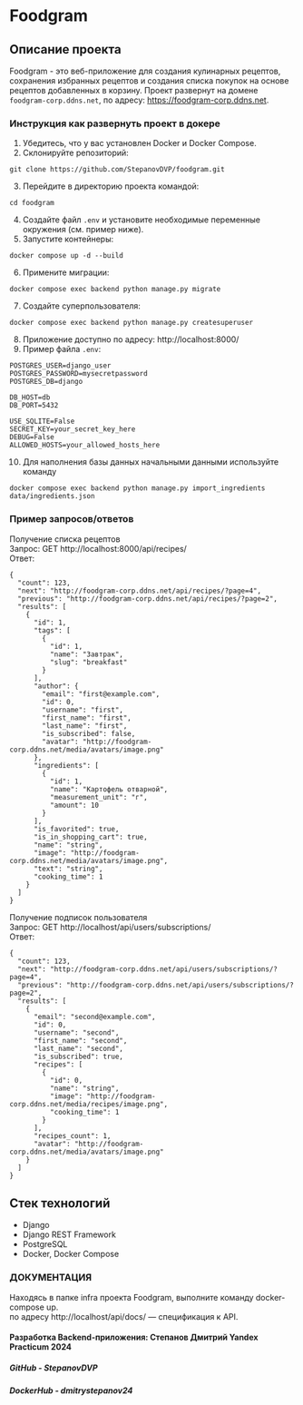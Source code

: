 # Foodgram

## Описание проекта

Foodgram - это веб-приложение для создания кулинарных рецептов,
сохранения избранных рецептов и создания списка покупок на основе рецептов добавленных в корзину.
Проект  развернут на домене `foodgram-corp.ddns.net`, по адресу: https://foodgram-corp.ddns.net.

### Инструкция как развернуть проект в докере

1. Убедитесь, что у вас установлен Docker и Docker Compose.
2. Склонируйте репозиторий:

```
git clone https://github.com/StepanovDVP/foodgram.git
```

3. Перейдите в директорию проекта командой:

```
cd foodgram
```

4. Создайте файл `.env` и установите необходимые переменные окружения (см. пример ниже).
5. Запустите контейнеры:

```
docker compose up -d --build
```

6. Примените миграции:

```
docker compose exec backend python manage.py migrate
```

7. Создайте суперпользователя:

```
docker compose exec backend python manage.py createsuperuser
```

8. Приложение доступно по адресу: http://localhost:8000/
9. Пример файла `.env`:

```dotenv
POSTGRES_USER=django_user
POSTGRES_PASSWORD=mysecretpassword
POSTGRES_DB=django

DB_HOST=db
DB_PORT=5432

USE_SQLITE=False
SECRET_KEY=your_secret_key_here
DEBUG=False
ALLOWED_HOSTS=your_allowed_hosts_here
```

10. Для наполнения базы данных начальными данными используйте команду
```
docker compose exec backend python manage.py import_ingredients data/ingredients.json
```
### Пример запросов/ответов

Получение списка рецептов <br>
Запрос:
GET http://localhost:8000/api/recipes/ <br>
Ответ:

```
{
  "count": 123,
  "next": "http://foodgram-corp.ddns.net/api/recipes/?page=4",
  "previous": "http://foodgram-corp.ddns.net/api/recipes/?page=2",
  "results": [
    {
      "id": 1,
      "tags": [
        {
          "id": 1,
          "name": "Завтрак",
          "slug": "breakfast"
        }
      ],
      "author": {
        "email": "first@example.com",
        "id": 0,
        "username": "first",
        "first_name": "first",
        "last_name": "first",
        "is_subscribed": false,
        "avatar": "http://foodgram-corp.ddns.net/media/avatars/image.png"
      },
      "ingredients": [
        {
          "id": 1,
          "name": "Картофель отварной",
          "measurement_unit": "г",
          "amount": 10
        }
      ],
      "is_favorited": true,
      "is_in_shopping_cart": true,
      "name": "string",
      "image": "http://foodgram-corp.ddns.net/media/avatars/image.png",
      "text": "string",
      "cooking_time": 1
    }
  ]
}
```

Получение  подписок пользователя <br>
Запрос:
GET http://localhost/api/users/subscriptions/ <br>
Ответ:

```
{
  "count": 123,
  "next": "http://foodgram-corp.ddns.net/api/users/subscriptions/?page=4",
  "previous": "http://foodgram-corp.ddns.net/api/users/subscriptions/?page=2",
  "results": [
    {
      "email": "second@example.com",
      "id": 0,
      "username": "second",
      "first_name": "second",
      "last_name": "second",
      "is_subscribed": true,
      "recipes": [
        {
          "id": 0,
          "name": "string",
          "image": "http://foodgram-corp.ddns.net/media/recipes/image.png",
          "cooking_time": 1
        }
      ],
      "recipes_count": 1,
      "avatar": "http://foodgram-corp.ddns.net/media/avatars/image.png"
    }
  ]
}
```

## Стек технологий

* Django
* Django REST Framework
* PostgreSQL
* Docker, Docker Compose

### ДОКУМЕНТАЦИЯ

Находясь в папке infra проекта Foodgram, выполните команду docker-compose up. <br>
по адресу http://localhost/api/docs/ — спецификация к API.

#### Разработка Backend-приложения: Степанов Дмитрий Yandex Practicum 2024 
##### GitHub - StepanovDVP
##### DockerHub - dmitrystepanov24
